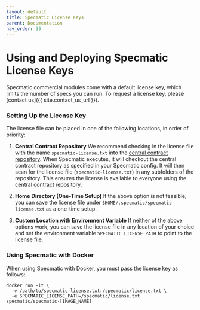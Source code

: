 ```yaml
---
layout: default
title: Specmatic License Keys
parent: Documentation
nav_order: 35
---
```


# Using and Deploying Specmatic License Keys

Specmatic commercial modules come with a default license key, which limits the number of specs you can run. To request a license key, please [contact us]({{ site.contact_us_url }}).

### Setting Up the License Key

The license file can be placed in one of the following locations, in order of priority:

1. **Central Contract Repository**
   We recommend checking in the license file with the name `specmatic-license.txt` into the [central contract repository](central_contract_repository). When Specmatic executes, it will checkout the central contract repository as specified in your Specmatic config. It will then scan for the license file (`specmatic-license.txt`) in any subfolders of the repository. This ensures the license is available to everyone using the central contract repository.

2. **Home Directory (One-Time Setup)**
   If the above option is not feasible, you can save the license file under `$HOME/.specmatic/specmatic-license.txt` as a one-time setup.

3. **Custom Location with Environment Variable**
   If neither of the above options work, you can save the license file in any location of your choice and set the environment variable `SPECMATIC_LICENSE_PATH` to point to the license file.

### Using Specmatic with Docker

When using Specmatic with Docker, you must pass the license key as follows:

```shell
docker run -it \
  -v /path/to/specmatic-license.txt:/specmatic/license.txt \
  -e SPECMATIC_LICENSE_PATH=/specmatic/license.txt specmatic/specmatic-[IMAGE_NAME]
```
